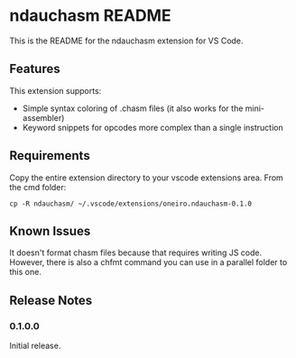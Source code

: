 # ndauchasm README

This is the README for the ndauchasm extension for VS Code.

## Features

This extension supports:

* Simple syntax coloring of .chasm files (it also works for the mini-assembler)
* Keyword snippets for opcodes more complex than a single instruction

## Requirements

Copy the entire extension directory to your vscode extensions area. From the cmd
folder:

`cp -R ndauchasm/ ~/.vscode/extensions/oneiro.ndauchasm-0.1.0`

## Known Issues

It doesn't format chasm files because that requires writing JS code. However,
there is also a chfmt command you can use in a parallel folder to this one.

## Release Notes

### 0.1.0.0

Initial release.

